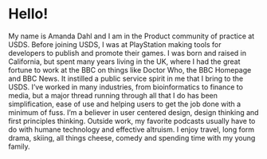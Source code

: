 # Hello!
My name is Amanda Dahl and I am in the Product community of practice at USDS.
Before joining USDS, I was at PlayStation making tools for
developers to publish and promote their games. I was born and raised in
California, but spent many years living in the UK, where I had the great
fortune to work at the BBC on things like Doctor Who, the BBC Homepage and
BBC News. It instilled a public service spirit in me that I bring to the USDS. I’ve
worked in many industries, from bioinformatics to finance to media, but a
major thread running through all that I do has been simplification, ease of use
and helping users to get the job done with a minimum of fuss. I’m a believer in
user centered design, design thinking and first principles thinking. Outside
work, my favorite podcasts usually have to do with humane technology and
effective altruism. I enjoy travel, long form drama, skiing, all things cheese, comedy and spending time
with my young family.

<!---
AmandaD-USDS/AmandaD-USDS is a ✨ special ✨ repository because its `README.md` (this file) appears on your GitHub profile.
You can click the Preview link to take a look at your changes.
--->
